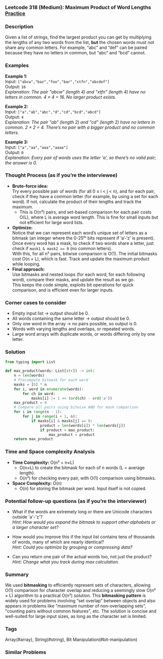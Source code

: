 ### Leetcode 318 (Medium): Maximum Product of Word Lengths [Practice](https://leetcode.com/problems/maximum-product-of-word-lengths)

### Description  
Given a list of strings, find the largest product you can get by multiplying the lengths of any two words from the list, **but** the chosen words must not share any common letters. For example, “abc” and “def” can be paired because they have no letters in common, but “abc” and “bcd” cannot.

### Examples  

**Example 1:**  
Input: `["abcw","baz","foo","bar","xtfn","abcdef"]`  
Output: `16`  
*Explanation: The pair "abcw" (length 4) and "xtfn" (length 4) have no letters in common. 4 × 4 = 16. No larger product exists.*

**Example 2:**  
Input: `["a","ab","abc","d","cd","bcd","abcd"]`  
Output: `4`  
*Explanation: The pair "ab" (length 2) and "cd" (length 2) have no letters in common. 2 × 2 = 4. There’s no pair with a bigger product and no common letters.*

**Example 3:**  
Input: `["a","aa","aaa","aaaa"]`  
Output: `0`  
*Explanation: Every pair of words uses the letter 'a', so there’s no valid pair; the answer is 0.*

### Thought Process (as if you’re the interviewee)  
- **Brute-force idea:**  
  Try every possible pair of words (for all 0 ≤ i < j < n), and for each pair, check if they have a common letter (for example, by using a set for each word). If not, calculate the product of their lengths and track the maximum.  
  - This is O(n²) pairs, and set-based comparison for each pair costs O(L), where L is average word length. This is fine for small inputs but not efficient for large word lists.
- **Optimize:**  
  Notice that we can represent each word’s unique set of letters as a bitmask (an integer where the 0-25ᵗʰ bits represent if ‘a’-‘z’ is present). Once every word has a mask, to check if two words share a letter, just check if `mask1 & mask2 == 0` (no common letters).  
  With this, for all n² pairs, bitwise comparison is O(1). The initial bitmasks cost O(n × L), which is fast. Track and update the maximum product while looping.
- **Final approach:**  
  Use bitmasks and nested loops (for each word, for each following word), compare their masks, and update the result as we go.  
  This keeps the code simple, exploits bit operations for quick comparison, and is efficient even for larger inputs.

### Corner cases to consider  
- Empty input list → output should be 0.
- All words containing the same letter → output should be 0.
- Only one word in the array → no pairs possible, so output is 0.
- Words with varying lengths and overlaps, or repeated words.
- Large word arrays with duplicate words, or words differing only by one letter.

### Solution

```python
from typing import List

def max_product(words: List[str]) -> int:
    n = len(words)
    # Precompute bitmask for each word
    masks = [0] * n
    for i, word in enumerate(words):
        for ch in word:
            masks[i] |= 1 << (ord(ch) - ord('a'))
    max_product = 0
    # Compare all pairs using bitwise AND for mask comparison
    for i in range(n - 1):
        for j in range(i + 1, n):
            if masks[i] & masks[j] == 0:
                product = len(words[i]) * len(words[j])
                if product > max_product:
                    max_product = product
    return max_product
```

### Time and Space complexity Analysis  

- **Time Complexity:** O(n² + n×L)  
  - O(n×L) to create the bitmask for each of n words (L = average length).
  - O(n²) for checking every pair, with O(1) comparison using bitmasks.
- **Space Complexity:** O(n)  
  - O(n) for storing the bitmask per word. Input itself is not copied.

### Potential follow-up questions (as if you’re the interviewer)  

- What if the words are extremely long or there are Unicode characters outside 'a'-'z'?  
  *Hint: How would you expand the bitmask to support other alphabets or a larger character set?*

- How would you improve this if the input list contains tens of thousands of words, many of which are nearly identical?  
  *Hint: Could you optimize by grouping or compressing data?*

- Can you return one pair of the actual words too, not just the product?  
  *Hint: Change what you track during max calculation.*

### Summary
We used **bitmasking** to efficiently represent sets of characters, allowing O(1) comparison for character overlap and reducing a seemingly slow O(n² × L) algorithm to a practical O(n²) solution. This **bitmasking pattern** is widely used for problems involving “set overlap” between objects and also appears in problems like "maximum number of non-overlapping sets", "counting pairs without common features", etc. The solution is concise and well-suited for large input sizes, as long as the character set is limited.

### Tags
Array(#array), String(#string), Bit Manipulation(#bit-manipulation)

### Similar Problems
